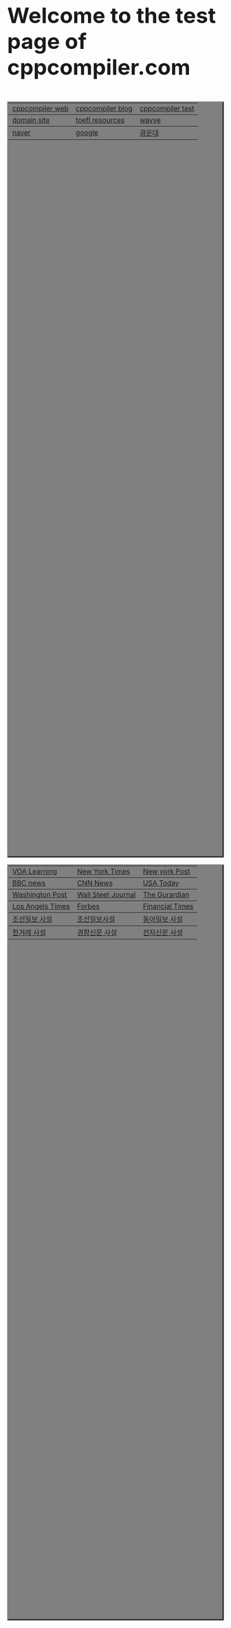 <!DOCTYPE html>
<html lang="en">
<head>
</head>

<body>
	<p style="font-size:50px"> <b>Welcome to the test page of cppcompiler.com </b> </p>
<p>
  <table border="3" bgcolor="gray" width="45%" height="45%">
    <tr>
	<td><a href="https://www.cppcompiler.com">cppcompiler web</a></td>
	<td><a href="https://blog.cppcompiler.com">cppcompiler blog</a></td>
	<td><a href="https://test.cppcompiler.com">cppcompiler test</a></td>
    </tr>
    <tr>
	<td><a href="https://www.hosting.kr/">domain site</a></td>
	<td><a href="https://www.toeflresources.com/">toefl resources</a></td>
	<td><a href="https://www.wavve.com/">wavve</a></td>
    </tr>
    <tr>
	<td><a href="https://www.naver.com">naver</a></td>
	<td><a href="https://www.google.com">google</a></td>
	<td><a href="https://www.kw.ac.kr/ko/">광운대</a></td>
    </tr>
</p>
</table>

  <table border="3" bgcolor="gray" width="45%" height="45%">
    <tr>
	<td><a href="https://learningenglish.voanews.com">VOA Learning</a></td>
	<td><a href="https://www.nytimes.com/section/opinion">New York Times</a></td>
	<td><a href="https://nypost.com/opinion/">New york Post</a></td>
    </tr>
    <tr>
	<td><a href="https://www.bbc.com/news">BBC news</a></td>
	<td><a href="https://edition.cnn.com/opinions">CNN News</a></td>
	<td><a href="https://www.usatoday.com/opinion/">USA Today</a></td>
    </tr>
    <tr>
	<td><a href="https://www.washingtonpost.com/opinions/?nid=top_nav_opinions">Washington Post</a></td>
	<td><a href="https://www.wsj.com/news/opinion">Wall Steet Journal</a></td>
	<td><a href="https://www.theguardian.com/uk/commentisfree">The Gurardian</a></td>
    </tr>
    <tr>
	<td><a href="https://www.latimes.com/opinion">Los Angels Times</a></td>
	<td><a href="https://www.forbes.com/?sh=79b597fa2254">Forbes</a></td>
	<td><a href="https://www.ft.com/opinion">Financial Times</a></td>
    </tr>
    <tr>
	<td><a href="https://www.chosun.com/opinion/">조선일보 사설</a></td>
	<td><a href="https://news.joins.com/find/list?sourcegrouptype=all&keyword=%EC%82%AC%EC%84%A4&scopetype=
	Title&sourcecode=1&servicecode=20&display=%EC%82%AC%EC%84%A4">
	조선일보사설</a></td>
	<td><a href="https://www.donga.com/news/Opinion">동아일보 사설</a></td>
    </tr>
    <tr>
	<td><a href="http://www.hani.co.kr/kisa/section-008001000/home01.html">한겨례 사설</a></td>
	<td><a href="http://news.khan.co.kr/kh_news/khan_art_list.html?code=990101">경향신문 사설</a></td>
	<td><a href="https://www.etnews.com/news/section.html?id1=11">전자신문 사설</a></td>
    </tr>
</p>
</table>

</body>

</html>
